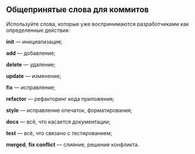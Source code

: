 ## Общепринятые слова для коммитов

Используйте слова, которые уже воспринимаются разработчиками как определенные действия:

**init** — инициализация;

**add** — добавление;

**delete** — удаление;

**update** — изменение;

**fix** — исправление;

**refactor** — рефакторинг кода приложения;

**style** — исправление опечаток, форматирования;

**docs** — всё, что касается документации;

**test** — всё, что связано с тестированием;

**merged**, **fix conflict** — слияние, решение конфликта.